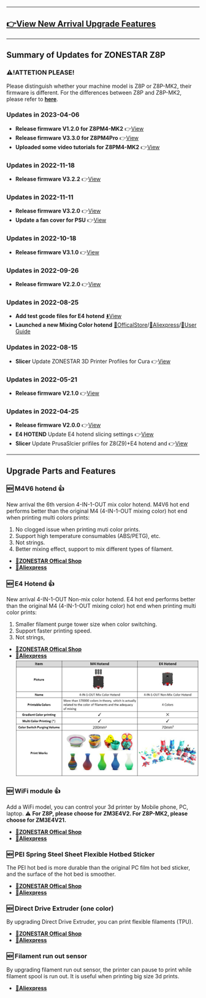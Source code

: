 <!-- ### :globe_with_meridians: Choose Language (Translated by google)
[![](../lanpic/ES.png)](https://github-com.translate.goog/ZONESTAR3D/Z8P/tree/main/UpdateNews?_x_tr_sl=en&_x_tr_tl=es)
[![](../lanpic/PT.png)](https://github-com.translate.goog/ZONESTAR3D/Z8P/tree/main/UpdateNews?_x_tr_sl=en&_x_tr_tl=pt)
[![](../lanpic/FR.png)](https://github-com.translate.goog/ZONESTAR3D/Z8P/tree/main/UpdateNews?_x_tr_sl=en&_x_tr_tl=fr)
[![](../lanpic/DE.png)](https://github-com.translate.goog/ZONESTAR3D/Z8P/tree/main/UpdateNews?_x_tr_sl=en&_x_tr_tl=de)
[![](../lanpic/IT.png)](https://github-com.translate.goog/ZONESTAR3D/Z8P/tree/main/UpdateNews?_x_tr_sl=en&_x_tr_tl=it)
[![](../lanpic/SW.png)](https://github-com.translate.goog/ZONESTAR3D/Z8P/tree/main/UpdateNews?_x_tr_sl=en&_x_tr_tl=sv)
[![](../lanpic/PL.png)](https://github-com.translate.goog/ZONESTAR3D/Z8P/tree/main/UpdateNews?_x_tr_sl=en&_x_tr_tl=pl)
[![](../lanpic/DK.png)](https://github-com.translate.goog/ZONESTAR3D/Z8P/tree/main/UpdateNews?_x_tr_sl=en&_x_tr_tl=da)
[![](../lanpic/CZ.png)](https://github-com.translate.goog/ZONESTAR3D/Z8P/tree/main/UpdateNews?_x_tr_sl=en&_x_tr_tl=cs)
[![](../lanpic/HR.png)](https://github-com.translate.goog/ZONESTAR3D/Z8P/tree/main/UpdateNews?_x_tr_sl=en&_x_tr_tl=hr)
[![](../lanpic/RO.png)](https://github-com.translate.goog/ZONESTAR3D/Z8P/tree/main/UpdateNews?_x_tr_sl=en&_x_tr_tl=ro)
[![](../lanpic/SK.png)](https://github-com.translate.goog/ZONESTAR3D/Z8P/tree/main/UpdateNews?_x_tr_sl=en&_x_tr_tl=sk)

[![](../lanpic/RU.png)](https://github-com.translate.goog/ZONESTAR3D/Z8P/tree/main/UpdateNews?_x_tr_sl=en&_x_tr_tl=ru)
[![](../lanpic/JP.png)](https://github-com.translate.goog/ZONESTAR3D/Z8P/tree/main/UpdateNews?_x_tr_sl=en&_x_tr_tl=ja)
[![](../lanpic/KR.png)](https://github-com.translate.goog/ZONESTAR3D/Z8P/tree/main/UpdateNews?_x_tr_sl=en&_x_tr_tl=ko)
[![](../lanpic/ID.png)](https://github-com.translate.goog/ZONESTAR3D/Z8P/tree/main/UpdateNews?_x_tr_sl=en&_x_tr_tl=id)
[![](../lanpic/TH.png)](https://github-com.translate.goog/ZONESTAR3D/Z8P/tree/main/UpdateNews?_x_tr_sl=en&_x_tr_tl=th)
[![](../lanpic/VN.png)](https://github-com.translate.goog/ZONESTAR3D/Z8P/tree/main/UpdateNews?_x_tr_sl=en&_x_tr_tl=vi)
[![](../lanpic/IL.png)](https://github-com.translate.goog/ZONESTAR3D/Z8P/tree/main/UpdateNews?_x_tr_sl=en&_x_tr_tl=iw)
[![](../lanpic/SA.png)](https://github-com.translate.goog/ZONESTAR3D/Z8P/tree/main/UpdateNews?_x_tr_sl=en&_x_tr_tl=ar)
[![](../lanpic/TR.png)](https://github-com.translate.goog/ZONESTAR3D/Z8P/tree/main/UpdateNews?_x_tr_sl=en&_x_tr_tl=tr)
[![](../lanpic/GR.png)](https://github-com.translate.goog/ZONESTAR3D/Z8P/tree/main/UpdateNews?_x_tr_sl=en&_x_tr_tl=el)
[![](../lanpic/BR.png)](https://github-com.translate.goog/ZONESTAR3D/Z8P/tree/main/UpdateNews?_x_tr_sl=en&_x_tr_tl=pt)
[![](../lanpic/CN.png)](https://github-com.translate.goog/ZONESTAR3D/Z8P/tree/main/UpdateNews?_x_tr_sl=en&_x_tr_tl=zh-CN) -->

-----
## [:point_right:View New Arrival Upgrade Features](#upgrade-parts-and-features)

-----
## Summary of Updates for ZONESTAR Z8P
### :warning:!ATTETION PLEASE!
Please distinguish whether your machine model is Z8P or Z8P-MK2, their firmware is different. For the differences between Z8P and Z8P-MK2, please refer to [**here**](https://github.com/ZONESTAR3D/Z8P#z8p-mk2-is-upgraded-from-z8pm4pro).

### Updates in 2023-04-06
-  **Release firmware V1.2.0 for Z8PM4-MK2** :point_right:[View](https://github.com/ZONESTAR3D/Firmware/tree/master/Z8/Z8P/Z8PM4-MK2/beta)
-  **Release firmware V3.3.0 for Z8PM4Pro** :point_right:[View](https://github.com/ZONESTAR3D/Firmware/tree/master/Z8/Z8P/Z8PM4Pro/beta)
-  **Uploaded some video tutorials for Z8PM4-MK2** :point_right:[View](https://github.com/ZONESTAR3D/Z8P/blob/main/Z8P-MK2/6-VideoTutorial)

### Updates in 2022-11-18
-  **Release firmware V3.2.2** :point_right:[View](https://github.com/ZONESTAR3D/Firmware/tree/master/Z8/Z8P/ZM3E4/released)

### Updates in 2022-11-11
-  **Release firmware V3.2.0** :point_right:[View](https://github.com/ZONESTAR3D/Firmware/tree/master/Z8/Z8P/ZM3E4/released)
-  **Update a fan cover for PSU** :point_right:[View](../7.%20Parts%20STL/readme.md)

### Updates in 2022-10-18
-  **Release firmware V3.1.0** :point_right:[View](https://github.com/ZONESTAR3D/Firmware/tree/master/Z8/Z8P/ZM3E4/released)

### Updates in 2022-09-26
-  **Release firmware V2.2.0** :point_right:[View](https://github.com/ZONESTAR3D/Firmware/tree/master/Z8/Z8P/ZM3E4/released)

### Updates in 2022-08-25
-  **Add test gcode files for E4 hotend** [:arrow_down:View](https://github.com/ZONESTAR3D/Slicing-Guide/tree/master/PrusaSlicer/test_gcode/E4)
- **Launched a new Mixing Color hotend** [:gift:OfficalStore](https://bit.ly/3QhWJtf)/[:gift:Aliexpress](https://www.aliexpress.com/item/1005004547646195.html)/[:book:User Guide](https://bit.ly/3QBEWhu)

### Updates in 2022-08-15
- **Slicer** Update ZONESTAR 3D Printer Profiles for Cura :point_right:[View](https://github.com/ZONESTAR3D/Slicing-Guide/tree/master/cura)

### Updates in 2022-05-21
- **Release firmware V2.1.0** :point_right:[View](https://github.com/ZONESTAR3D/Firmware/tree/master/Z8/Z8P/ZM3E4/released)

### Updates in 2022-04-25
- **Release firmware V2.0.0** :point_right:[View](https://github.com/ZONESTAR3D/Firmware/tree/master/Z8/Z8P/ZM3E4/released)
- **E4 HOTEND** Update E4 hotend slicing settings :point_right:[View](https://github.com/ZONESTAR3D/Upgrade-kit-guide/tree/main/HOTEND/E4%204-IN-1-OUT%20Non-Mixing%20Color%20Hotend/example)
- **Slicer** Update PrusaSlcier prifiles for Z8(Z9)+E4 hotend and :point_right:[View](https://github.com/ZONESTAR3D/Slicing-Guide/tree/master/PrusaSlicer)

-----
## Upgrade Parts and Features
### :new: M4V6 hotend :+1: 
New arrival the 6th version 4-IN-1-OUT mix color hotend. M4V6 hot end performs better than the original M4 (4-IN-1-OUT mixing color) hot end when printing multi colors prints:
1. No clogged issue when printing muti color prints.
2. Support high temperature consumables (ABS/PETG), etc.
3. Not strings.
4. Better mixing effect, support to mix different types of filament.
- **[:gift:ZONESTAR Offical Shop](https://bit.ly/3QhWJtf)** 
- **[:gift:Aliexpress](http://bit.ly/3GD0at8)** 
### :new: E4 Hotend :+1: 
New arrival 4-IN-1-OUT Non-mix color hotend. E4 hot end performs better than the original M4 (4-IN-1-OUT mixing color) hot end when printing multi color prints:
1. Smaller filament purge tower size when color switching.
2. Support faster printing speed.
3. Not strings, 
- **[:gift:ZONESTAR Offical Shop](https://bit.ly/3V7IeuT)** 
- **[:gift:Aliexpress](https://bit.ly/3KXQeJ5)** 
![](./M4vsE4.jpg)
### :new: WiFi module :+1: 
Add a WiFi model, you can control your 3d printer by Mobile phone, PC, laptop.
:warning: **For Z8P, please choose for ZM3E4V2. For Z8P-MK2, please choose for ZM3E4V21.**    
- **[:gift:ZONESTAR Offical Shop](https://bit.ly/3rB7mx1)**
- **[:gift:Aliexpress](http://bit.ly/3i7aX4o)**
### :new: PEI Spring Steel Sheet Flexible Hotbed Sticker
The PEI hot bed is more durable than the original PC film hot bed sticker, and the surface of the hot bed is smoother.
- **[:gift:ZONESTAR Offical Shop](http://bit.ly/3VkmXOi)** 
- **[:gift:Aliexpress](https://bit.ly/3GbI9Sr)**
### :new: Direct Drive Extruder (one color)
By upgrading Direct Drive Extruder, you can print flexible filaments (TPU).    
- **[:gift:ZONESTAR Offical Shop](https://bit.ly/3CA0QvV)** 
- **[:gift:Aliexpress](http://bit.ly/3TZxkGp)**
### :new: Filament run out sensor
By upgrading filament run out sensor, the printer can pause to print while filament spool is run out. It is useful when printing big size 3d prints.
- **[:gift:Aliexpress](https://www.aliexpress.com/item/4001309957376.html)**





